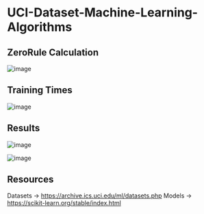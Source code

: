 # UCI-Dataset-Machine-Learning-Algorithms
 
## ZeroRule Calculation
![image](https://user-images.githubusercontent.com/58669314/230283793-61f5588b-672b-4652-a8a5-a8d006665bc5.png)

## Training Times
![image](https://user-images.githubusercontent.com/58669314/230283959-c4c37ca7-fdea-4c54-8a5a-2138e3d8f344.png)

## Results
![image](https://user-images.githubusercontent.com/58669314/230284096-6e80a8f7-865f-44b9-b78e-83c0e5903329.png)

![image](https://user-images.githubusercontent.com/58669314/230284127-605805d3-7d6a-4828-a7a1-9dc63cd16f2b.png)

## Resources
Datasets -> https://archive.ics.uci.edu/ml/datasets.php
Models -> https://scikit-learn.org/stable/index.html



